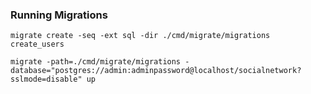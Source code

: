### Running Migrations

`migrate create -seq -ext sql -dir ./cmd/migrate/migrations create_users`

`migrate -path=./cmd/migrate/migrations -database="postgres://admin:adminpassword@localhost/socialnetwork?sslmode=disable" up`